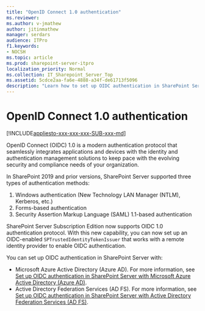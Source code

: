 ```yaml
---
title: "OpenID Connect 1.0 authentication"
ms.reviewer: 
ms.author: v-jmathew
author: jitinmathew
manager: serdars
audience: ITPro
f1.keywords:
- NOCSH
ms.topic: article
ms.prod: sharepoint-server-itpro
localization_priority: Normal
ms.collection: IT_Sharepoint_Server_Top
ms.assetid: 5cdce2aa-fa6e-4888-a34f-de61713f5096
description: "Learn how to set up OIDC authentication in SharePoint Server."
---
```


# OpenID Connect 1.0 authentication

[!INCLUDE[appliesto-xxx-xxx-xxx-SUB-xxx-md](../includes/appliesto-xxx-xxx-xxx-SUB-xxx-md.md)]

OpenID Connect (OIDC) 1.0 is a modern authentication protocol that seamlessly integrates applications and devices with the identity and authentication management solutions to keep pace with the
evolving security and compliance needs of your organization.

In SharePoint 2019 and prior versions, SharePoint Server supported three types of authentication methods:

1. Windows authentication (New Technology LAN Manager (NTLM), Kerberos, etc.)
2. Forms-based authentication
3. Security Assertion Markup Language (SAML) 1.1-based authentication

SharePoint Server Subscription Edition now supports OIDC 1.0 authentication protocol. With this new capability, you can now set up an OIDC-enabled `SPTrustedIdentityTokenIssuer` that works with a remote identity provider to enable OIDC authentication.

You can set up OIDC authentication in SharePoint Server with:

- Microsoft Azure Active Directory (Azure AD). For more information, see [Set up OIDC authentication in SharePoint Server with Microsoft Azure Active Directory (Azure AD)](set-up-oidc-auth-in-sharepoint-server-with-msaad.md).
- Active Directory Federation Services (AD FS). For more information, see [Set up OIDC authentication in SharePoint Server with Active Directory Federation Services (AD FS)](set-up-oidc-auth-in-sharepoint-server-with-adfs.md).
